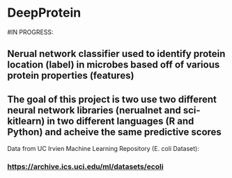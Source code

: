 # DeepProtein

#IN PROGRESS:
## Nerual network classifier used to identify protein location (label) in microbes based off of various protein properties (features)
## The goal of this project is two use two different neural network libraries (nerualnet and sci-kitlearn) in two different languages (R and Python) and acheive the same predictive scores

Data from UC Irvien Machine Learning Repository (E. coli Dataset):
### https://archive.ics.uci.edu/ml/datasets/ecoli
